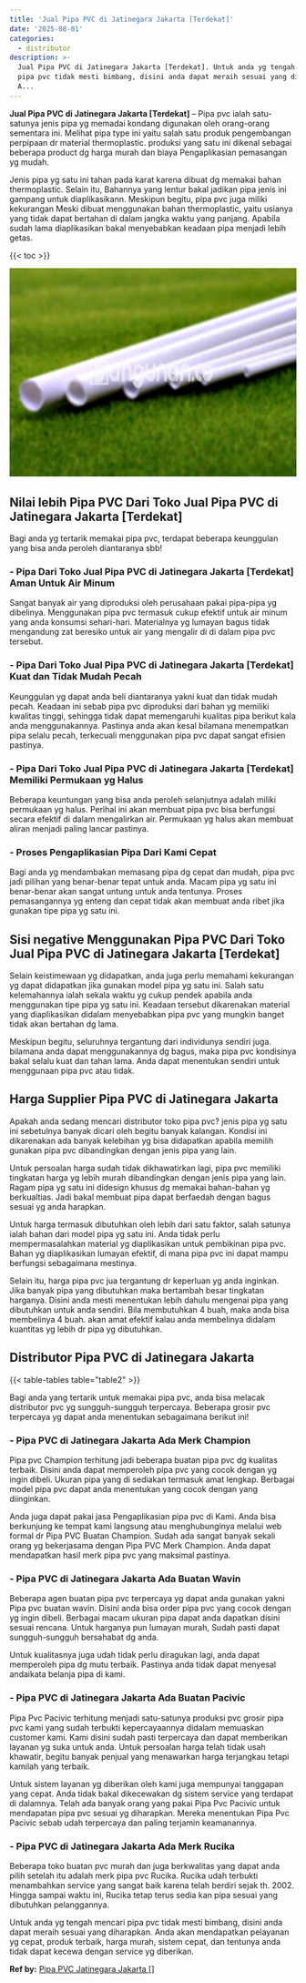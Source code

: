 ```yaml
---
title: 'Jual Pipa PVC di Jatinegara Jakarta [Terdekat]'
date: '2025-08-01'
categories:
  - distributor
description: >-
  Jual Pipa PVC di Jatinegara Jakarta [Terdekat]. Untuk anda yg tengah mencari
  pipa pvc tidak mesti bimbang, disini anda dapat meraih sesuai yang diharapkan.
  A...
---
```


**Jual Pipa PVC di Jatinegara Jakarta \[Terdekat\]** – Pipa pvc ialah satu-satunya jenis pipa yg memadai kondang digunakan oleh orang-orang sementara ini. Melihat pipa type ini yaitu salah satu produk pengembangan perpipaan dr material thermoplastic. produksi yang satu ini dikenal sebagai beberapa product dg harga murah dan biaya Pengaplikasian pemasangan yg mudah.

Jenis pipa yg satu ini tahan pada karat karena dibuat dg memakai bahan thermoplastic. Selain itu, Bahannya yang lentur bakal jadikan pipa jenis ini gampang untuk diaplikasikann. Meskipun begitu, pipa pvc juga miliki kekurangan Meski dibuat menggunakan bahan thermoplastic, yaitu usianya yang tidak dapat bertahan di dalam jangka waktu yang panjang. Apabila sudah lama diaplikasikan bakal menyebabkan keadaan pipa menjadi lebih getas.

{{< toc >}}

![Jual Pipa PVC di Jatinegara Jakarta [Terdekat]](/images/jaul-pipa-pvc-55.png)

## Nilai lebih Pipa PVC Dari Toko Jual Pipa PVC di Jatinegara Jakarta \[Terdekat\]

Bagi anda yg tertarik memakai pipa pvc, terdapat beberapa keunggulan yang bisa anda peroleh diantaranya sbb!

### \- Pipa Dari Toko Jual Pipa PVC di Jatinegara Jakarta \[Terdekat\] Aman Untuk Air Minum

Sangat banyak air yang diproduksi oleh perusahaan pakai pipa-pipa yg dibelinya. Menggunakan pipa pvc termasuk cukup efektif untuk air minum yang anda konsumsi sehari-hari. Materialnya yg lumayan bagus tidak mengandung zat beresiko untuk air yang mengalir di di dalam pipa pvc tersebut.

### \- Pipa Dari Toko Jual Pipa PVC di Jatinegara Jakarta \[Terdekat\] Kuat dan Tidak Mudah Pecah

Keunggulan yg dapat anda beli diantaranya yakni kuat dan tidak mudah pecah. Keadaan ini sebab pipa pvc diproduksi dari bahan yg memiliki kwalitas tinggi, sehingga tidak dapat memengaruhi kualitas pipa berikut kala anda menggunakannya. Pastinya anda akan kesal bilamana menempatkan pipa selalu pecah, terkecuali menggunakan pipa pvc dapat sangat efisien pastinya.

### \- Pipa Dari Toko Jual Pipa PVC di Jatinegara Jakarta \[Terdekat\] Memiliki Permukaan yg Halus

Beberapa keuntungan yang bisa anda peroleh selanjutnya adalah miliki permukaan yg halus. Perihal ini akan membuat pipa pvc bisa berfungsi secara efektif di dalam mengalirkan air. Permukaan yg halus akan membuat aliran menjadi paling lancar pastinya.

### \- Proses Pengaplikasian Pipa Dari Kami Cepat

Bagi anda yg mendambakan memasang pipa dg cepat dan mudah, pipa pvc jadi pilihan yang benar-benar tepat untuk anda. Macam pipa yg satu ini benar-benar akan sangat untung untuk anda tentunya. Proses pemasangannya yg enteng dan cepat tidak akan membuat anda ribet jika gunakan tipe pipa yg satu ini.

## Sisi negative Menggunakan Pipa PVC Dari Toko Jual Pipa PVC di Jatinegara Jakarta \[Terdekat\]

Selain keistimewaan yg didapatkan, anda juga perlu memahami kekurangan yg dapat didapatkan jika gunakan model pipa yg satu ini. Salah satu kelemahannya ialah sekala waktu yg cukup pendek apabila anda menggunakan tipe pipa yg satu ini. Keadaan tersebut dikarenakan material yang diaplikasikan didalam menyebabkan pipa pvc yang mungkin banget tidak akan bertahan dg lama.

Meskipun begitu, seluruhnya tergantung dari individunya sendiri juga. bilamana anda dapat menggunakannya dg bagus, maka pipa pvc kondisinya bakal selalu kuat dan tahan lama. Anda dapat menentukan sendiri untuk menggunaan pipa pvc atau tidak.

## Harga Supplier Pipa PVC di Jatinegara Jakarta

Apakah anda sedang mencari distributor toko pipa pvc? jenis pipa yg satu ini sebetulnya banyak dicari oleh begitu banyak kalangan. Kondisi ini dikarenakan ada banyak kelebihan yg bisa didapatkan apabila memilih gunakan pipa pvc dibandingkan dengan jenis pipa yang lain.

Untuk persoalan harga sudah tidak dikhawatirkan lagi, pipa pvc memiliki tingkatan harga yg lebih murah dibandingkan dengan jenis pipa yang lain. Ragam pipa yg satu ini didesign khusus dg memakai bahan-bahan yg berkualtias. Jadi bakal membuat pipa dapat berfaedah dengan bagus sesuai yg anda harapkan.

Untuk harga termasuk dibutuhkan oleh lebih dari satu faktor, salah satunya ialah bahan dari model pipa yg satu ini. Anda tidak perlu mempermasalahkan material yg diaplikasikan untuk pembikinan pipa pvc. Bahan yg diaplikasikan lumayan efektif, di mana pipa pvc ini dapat mampu berfungsi sebagaimana mestinya.

Selain itu, harga pipa pvc jua tergantung dr keperluan yg anda inginkan. Jika banyak pipa yang dibutuhkan maka bertambah besar tingkatan harganya. Disini anda mesti menentukan lebih dahulu mengenai pipa yang dibutuhkan untuk anda sendiri. Bila membutuhkan 4 buah, maka anda bisa membelinya 4 buah. akan amat efektif kalau anda membelinya didalam kuantitas yg lebih dr pipa yg dibutuhkan.

## Distributor Pipa PVC di Jatinegara Jakarta

{{< table-tables table="table2" >}}

Bagi anda yang tertarik untuk memakai pipa pvc, anda bisa melacak distributor pvc yg sungguh-sungguh terpercaya. Beberapa grosir pvc terpercaya yg dapat anda menentukan sebagaimana berikut ini!

### \- Pipa PVC di Jatinegara Jakarta Ada Merk Champion

Pipa pvc Champion terhitung jadi beberapa buatan pipa pvc dg kualitas terbaik. Disini anda dapat memperoleh pipa pvc yang cocok dengan yg ingin dibeli. Ukuran pipa yang di sediakan termasuk amat lengkap. Berbagai model pipa pvc dapat anda menentukan yang cocok dengan yang diinginkan.

Anda juga dapat pakai jasa Pengaplikasian pipa pvc di Kami. Anda bisa berkunjung ke tempat kami langsung atau menghubunginya melalui web formal dr Pipa PVC Buatan Champion. Sudah ada sangat banyak sekali orang yg bekerjasama dengan Pipa PVC Merk Champion. Anda dapat mendapatkan hasil merk pipa pvc yang maksimal pastinya.

### \- Pipa PVC di Jatinegara Jakarta Ada Buatan Wavin

Beberapa agen buatan pipa pvc terpercaya yg dapat anda gunakan yakni Pipa pvc buatan wavin. Disini anda bisa order pipa pvc yang cocok dengan yg ingin dibeli. Berbagai macam ukuran pipa dapat anda dapatkan disini sesuai rencana. Untuk harganya pun lumayan murah, Sudah pasti dapat sungguh-sungguh bersahabat dg anda.

Untuk kualitasnya juga udah tidak perlu diragukan lagi, anda dapat memperoleh pipa dg mutu terbaik. Pastinya anda tidak dapat menyesal andaikata belanja pipa di kami.

### \- Pipa PVC di Jatinegara Jakarta Ada Buatan Pacivic

Pipa Pvc Pacivic terhitung menjadi satu-satunya produksi pvc grosir pipa pvc kami yang sudah terbukti kepercayaannya didalam memuaskan customer kami. Kami disini sudah pasti terpercaya dan dapat memberikan layanan yg suka untuk anda. Untuk persoalan harga telah tidak usah khawatir, begitu banyak penjual yang menawarkan harga terjangkau tetapi kamilah yang terbaik.

Untuk sistem layanan yg diberikan oleh kami juga mempunyai tanggapan yang cepat. Anda tidak bakal dikecewakan dg sistem service yang terdapat di dalamnya. Telah ada banyak orang yang pakai Pipa Pvc Pacivic untuk mendapatan pipa pvc sesuai yg diharapkan. Mereka menentukan Pipa Pvc Pacivic sebab udah terpercaya dan paling terjamin keamanannya.

### \- Pipa PVC di Jatinegara Jakarta Ada Merk Rucika

Beberapa toko buatan pvc murah dan juga berkwalitas yang dapat anda pilih setelah itu adalah merk pipa pvc Rucika. Rucika udah terbukti menambahkan service yang sangat baik karena telah berdiri sejak th. 2002. Hingga sampai waktu ini, Rucika tetap terus sedia kan pipa sesuai yang dibutuhkan pelanggannya.

Untuk anda yg tengah mencari pipa pvc tidak mesti bimbang, disini anda dapat meraih sesuai yang diharapkan. Anda akan mendapatkan pelayanan yg cepat, produk terbaik, harga murah, sistem cepat, dan tentunya anda tidak dapat kecewa dengan service yg diberikan.

**Ref by:** [Pipa PVC Jatinegara Jakarta []](https://id.wikipedia.org/wiki/Pipa)
